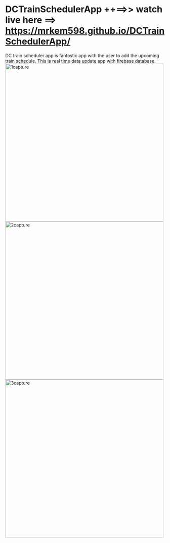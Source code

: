 # DCTrainSchedulerApp ++==>> watch live here ==> https://mrkem598.github.io/DCTrainSchedulerApp/
DC train scheduler app is fantastic app with the user to add the upcoming train schedule. This is real time data update app with firebase database. 
<br>
<img width="500" alt="1capture" src="https://cloud.githubusercontent.com/assets/23619819/24508224/cc1d0f38-1530-11e7-9059-16da5b8c926b.PNG">
<img width="500" alt="2capture" src="https://cloud.githubusercontent.com/assets/23619819/24508229/cf8e3214-1530-11e7-8b32-e653a218a7c5.PNG">
<img width="500" alt="3capture" src="https://cloud.githubusercontent.com/assets/23619819/24508242/d4f8fc2a-1530-11e7-8c9c-645fb6c39cd2.PNG">



